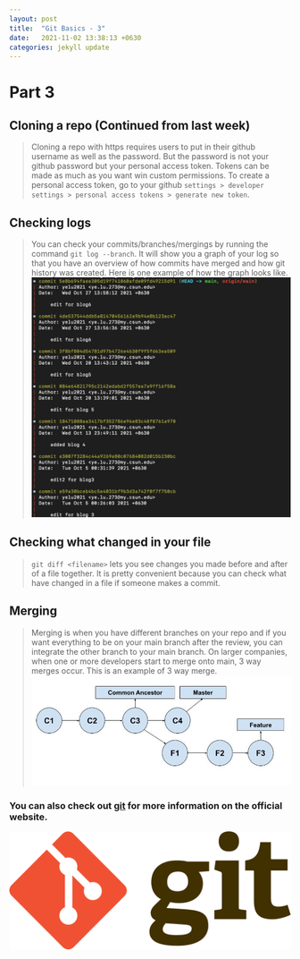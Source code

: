 ```yaml
---
layout: post
title:  "Git Basics - 3"
date:   2021-11-02 13:38:13 +0630
categories: jekyll update
---
```

# Part 3

## Cloning a repo (Continued from last week)
> Cloning a repo with https requires users to put in their github username as well as the password. But the password is not your github password but your personal access token. Tokens can be made as much as you want win custom permissions. To create a personal access token, go to your github `settings > developer settings > personal access tokens > generate new token`. 

## Checking logs
> You can check your commits/branches/mergings by running the command `git log --branch`. It will show you a graph of your log so that you have an overview of how commits have merged and how git history was created. 
Here is one example of how the graph looks like.
![git_log](/assets/images/gitlog.png "log")

## Checking what changed in your file
> `git diff <filename>` lets you see changes you made before and after of a file together. It is pretty convenient because you can check what have changed in a file if someone makes a commit. 

## Merging 
> Merging is when you have different branches on your repo and if you want everything to be on your main branch after the review, you can integrate the other branch to your main branch. On larger companies, when one or more developers start to merge onto main, 3 way merges occur. 
This is an example of 3 way merge.
![3_way_merge](/assets/images/3waymerge.jpeg "3_way_merge")

### You can also check out [git][git] for more information on the official website.
![git_logo](/assets/images/git_logo.png "logo")

[git installer]: https://gitforwindows.org/
[git]: https://git-scm.com/